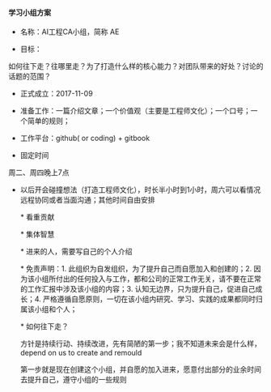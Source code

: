 #### 学习小组方案

* 名称：AI工程CA小组，简称 AE

* 目标：

如何往下走？往哪里走？为了打造什么样的核心能力？对团队带来的好处？讨论的话题的范围？

* 正式成立：2017-11-09

* 准备工作：一篇介绍文章；一个价值观（主要是工程师文化）；一个口号；一个简单的规则；

* 工作平台：github\( or coding\) + gitbook

* 固定时间

周二、周四晚上7点

* 以后开会碰撞想法（打造工程师文化），时长半小时到1小时，周六可以看情况远程协同或者当面沟通；其他时间自由安排

  \* 看重贡献

  \* 集体智慧

  \* 进来的人，需要写自己的个人介绍

  \* 免责声明：1. 此组织为自发组织，为了提升自己而自愿加入和创建的；2. 因为该小组所付出的任何投入与工作，都和公司的正常工作无关，请不要在正常的工作汇报中涉及该小组的内容；3. 认知无边界，只为提升自己，促进自己成长；4. 严格遵循自愿原则，一切在该小组内研究、学习、实践的成果都同时归属该小组和个人；

  \* 如何往下走？

  方针是持续行动、持续改进，先有简陋的第一步；我不知道未来会是什么样，depend on us to create and remould

  第一步就是现在创建这个小组，并自愿的加入进来，愿意付出部分的业余时间去提升自己，遵守小组的一些规则



